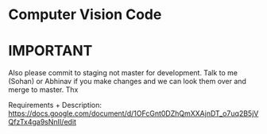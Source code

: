 # Computer Vision Code

# IMPORTANT
Also please commit to staging not master for development. Talk to me (Sohan) or Abhinav if you make changes and we can look them over and merge to master. Thx

Requirements + Description:
https://docs.google.com/document/d/1OFcGnt0DZhQmXXAjnDT_o7uq2B5jVQfzTx4ga9sNnII/edit

